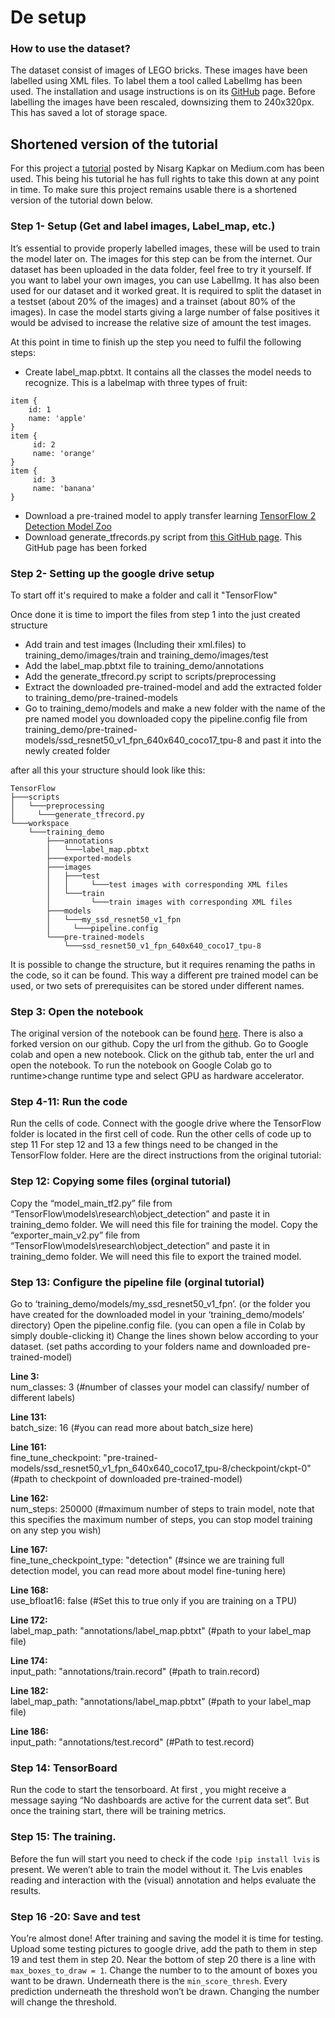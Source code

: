 
# De setup 
### How to use the dataset?
The dataset consist of images of LEGO bricks. These images have been labelled using XML files. To label them a tool called LabelImg has been used. The installation and usage instructions is on its [GitHub]( https://github.com/tzutalin/labelImg) page. Before labelling the images have been rescaled, downsizing them to 240x320px. This has saved a lot of storage space. 
## Shortened version of the tutorial
For this project a [tutorial]() posted by Nisarg Kapkar on Medium.com has been used. This being his tutorial he has full rights to take this down at any point in time. To make sure this project remains usable there is a shortened version of the tutorial down below.

### Step 1- Setup (Get and label images, Label_map, etc.)
It’s essential to provide properly labelled images, these will be used to train the model later on. The images for this step can be from the internet. Our dataset has been uploaded in the data folder, feel free to try it yourself. If you want to label your own images, you can use LabelImg. It has also been used for our dataset and it worked great. 
It is required to split the dataset in a testset (about 20% of the images) and a trainset (about 80% of the images). In case the model starts giving a large number of false positives it would be advised to increase the relative size of amount the test images.

At this point in time to finish up the step you need to fulfil the following steps:
- Create label_map.pbtxt. It contains all the classes the model needs to recognize. This is a labelmap with three types of fruit:
```
item {
    id: 1
    name: 'apple'
}
item {
     id: 2
     name: 'orange'
}
item {
     id: 3
     name: 'banana'
}
```
- Download a pre-trained model to apply transfer learning [TensorFlow 2 Detection Model Zoo]( https://github.com/tensorflow/models/blob/master/research/object_detection/g3doc/tf2_detection_zoo.md)
- Download generate_tfrecords.py script from [this GitHub page](
https://github.com/sglvladi/TensorFlowObjectDetectionTutorial/tree/master/docs/source/scripts).
This GitHub page has been forked

### Step 2- Setting up the google drive setup
To start off it's required to make a folder and call it "TensorFlow"

Once done it is time to import the files from step 1 into the just created structure
-	Add train and test images (Including their xml.files) to training_demo/images/train and training_demo/images/test
-	Add the label_map.pbtxt file to training_demo/annotations
-	Add the generate_tfrecord.py script to scripts/preprocessing
-	Extract the downloaded pre-trained-model and add the extracted folder to training_demo/pre-trained-models
-	Go to training_demo/models and make a new folder with the name of the pre named model you downloaded copy the pipeline.config file from training_demo/pre-trained-models/ssd_resnet50_v1_fpn_640x640_coco17_tpu-8 and past it into the newly created folder

after all this your structure should look like this:

```
TensorFlow
├───scripts
│   └───preprocessing
│     └───generate_tfrecord.py 
└───workspace
    └───training_demo
        ├───annotations
        │   └───label_map.pbtxt 
        ├───exported-models
        ├───images
        │   ├───test
        │   │     └───test images with corresponding XML files
        │   └───train
        │         └───train images with corresponding XML files
        ├───models
        │   └───my_ssd_resnet50_v1_fpn
        │     └───pipeline.config
        └───pre-trained-models
            └───ssd_resnet50_v1_fpn_640x640_coco17_tpu-8
```

It is possible to change the structure, but it requires renaming the paths in the code, so it can be found. This way a different pre trained model can be used, or two sets of prerequisites can be stored under different names.

### Step 3: Open the notebook
The original version of the notebook can be found [here]( https://github.com/Nkap23/TensorFlow_with_Colab_tutorial). There is also a forked version on our github. Copy the url from the github. Go to Google colab and open a new notebook. Click on the github tab, enter the url and open the notebook. 
To run the notebook on Google Colab go to runtime>change runtime type and select GPU as hardware accelerator. 
### Step 4-11: Run the code
Run the cells of code. Connect with the google drive where the TensorFlow folder is located in the first cell of code. Run the other cells of code up to step 11
For step 12 and 13 a few things need to be changed in the TensorFlow folder. Here are the direct instructions from the original tutorial:
### Step 12: Copying some files (orginal tutorial)
Copy the “model_main_tf2.py” file from “TensorFlow\models\research\object_detection” and paste it in training_demo folder. We will need this file for training the model.
Copy the “exporter_main_v2.py” file from “TensorFlow\models\research\object_detection” and paste it in training_demo folder. We will need this file to export the trained model.
### Step 13: Configure the pipeline file (orginal tutorial)
Go to ‘training_demo/models/my_ssd_resnet50_v1_fpn’. (or the folder you have created for the downloaded model in your ‘training_demo/models’ directory)
Open the pipeline.config file. (you can open a file in Colab by simply double-clicking it)
Change the lines shown below according to your dataset. (set paths according to your folders name and downloaded pre-trained-model)

**Line 3:**<br>
num_classes: 3 (#number of classes your model can classify/ number of different labels)

**Line 131:**<br>
batch_size: 16 (#you can read more about batch_size here)

**Line 161:**<br>
fine_tune_checkpoint: "pre-trained-models/ssd_resnet50_v1_fpn_640x640_coco17_tpu-8/checkpoint/ckpt-0" (#path to checkpoint of downloaded pre-trained-model)

**Line 162:**<br>
num_steps: 250000 (#maximum number of steps to train model, note that this specifies the maximum number of steps, you can stop model training on any step you wish)

**Line 167:**<br>
fine_tune_checkpoint_type: "detection" (#since we are training full detection model, you can read more about model fine-tuning here)

**Line 168:**<br>
use_bfloat16: false (#Set this to true only if you are training on a TPU)

**Line 172:**<br>
label_map_path: "annotations/label_map.pbtxt" (#path to your label_map file)

**Line 174:**<br>
input_path: "annotations/train.record" (#path to train.record)

**Line 182:**<br>
label_map_path: "annotations/label_map.pbtxt" (#path to your label_map file)

**Line 186:**<br>
input_path: "annotations/test.record" (#Path to test.record)

### Step 14: TensorBoard
Run the code to start the tensorboard. At first , you might receive a message saying “No dashboards are active for the current data set”. But once the training start, there will be training metrics. 
### Step 15: The training.
Before the fun will start you need to check if the code `!pip install lvis`
is present. We weren’t able to train the model without it. The Lvis enables reading and interaction with the (visual) annotation and helps evaluate the results.

### Step 16 -20: Save and test
You’re almost done! After training and saving the model it is time for testing. Upload some testing pictures to google drive, add the path to them in step 19 and test them in step 20. 
Near the bottom of step 20 there is a line with `max_boxes_to_draw = 1`. Change the number to to the amount of boxes you want to be drawn. Underneath there is the `min_score_thresh`. Every prediction underneath the threshold won’t be drawn. Changing the number will change the threshold. 
